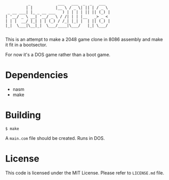 ```
          _            ___   ___  _  _   ___  
         | |          |__ \ / _ \| || | / _ \ 
 _ __ ___| |_ _ __ ___   ) | | | | || || (_) |
| '__/ _ \ __| '__/ _ \ / /| | | |__   _> _ < 
| | |  __/ |_| | | (_) / /_| |_| |  | || (_) |
|_|  \___|\__|_|  \___/____|\___/   |_| \___/ 
                                              
```

This is an attempt to make a 2048 game clone in 8086 assembly and make it fit in a bootsector.

For now it's a DOS game rather than a boot game.

# Dependencies

 - nasm
 - make

# Building

`$ make`

A `main.com` file should be created. Runs in DOS.

# License

This code is licensed under the MIT License. Please refer to `LICENSE.md` file.
